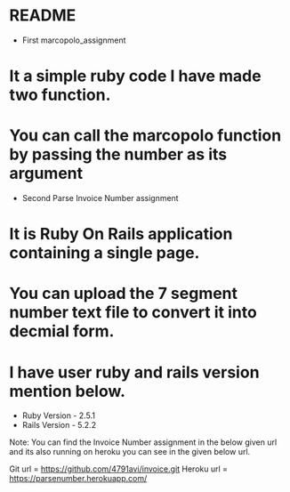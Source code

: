 # README

* First marcopolo_assignment
 # It a simple ruby code I have made two function.
 # You can call the marcopolo function by passing the number as its argument


* Second Parse Invoice Number assignment
 # It is Ruby On Rails application containing a single page.
 # You can upload the 7 segment number text file to convert it into decmial form.
 # I have user ruby and rails version mention below.

* Ruby Version - 2.5.1
* Rails Version - 5.2.2

Note: You can find the Invoice Number assignment in the below given url 
and its also running on heroku you can see in the given below url.

Git url = https://github.com/4791avi/invoice.git
Heroku url = https://parsenumber.herokuapp.com/



